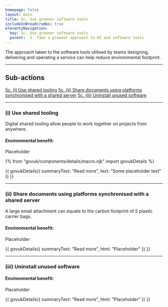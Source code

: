```yaml
---
homepage: false
layout: main
title: 5c. Use greener software tools
includeInBreadcrumbs: true
eleventyNavigation:
  key: 5c. Use greener software tools
  parent:  5. Take a greener approach to AI and software tools
---
```

The approach taken to the software tools utilised by teams designing, delivering and operating a service can help reduce environmental footprint.

* * *

## Sub-actions

[5c. (i) Use shared tooling](#(i)-use-shared-tooling)
[5c. (ii) Share documents using platforms synchronised with a shared server](#(ii)-share-documents-using-platforms-synchronised-with-a-shared-server)
[5c. (iii) Uninstall unused software](#(iii)-uninstall-unused-software)

* * *

###  (i) Use shared tooling

Digital shared tooling allow people to work together on projects from anywhere.

#### Environmental benefit: 
Placeholder

{% from "govuk/components/details/macro.njk" import govukDetails %}

{{ govukDetails({
  summaryText: "Read more",
  text: "Some placeholder text"
}) }}
* * *

###  (ii) Share documents using platforms synchronised with a shared server

A large email attachment can equate to the carbon footprint of 5 plastic carrier bags.

#### Environmental benefit: 
Placeholder

{{ govukDetails({
  summaryText: "Read more",
  html: "Placeholder"
}) }}

* * *

###  (iii) Uninstall unused software

#### Environmental benefit: 
Placeholder

{{ govukDetails({
  summaryText: "Read more",
  html: "Placeholder"
}) }}
